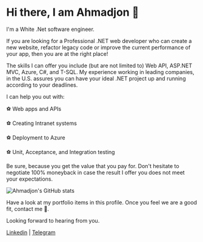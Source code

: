# Hi there, I am Ahmadjon 👋

I'm a White .Net software engineer.

If you are looking for a Professional .NET web developer who can create a new website, refactor legacy code or improve the current performance of your app, then you are at the right place!

The skills I can offer you include (but are not limited to) Web API, ASP.NET MVC, Azure, C#, and T-SQL. My experience working in leading companies, in the U.S. assures you can have your ideal .NET project up and running according to your deadlines.

I can help you out with:

⚽ Web apps and APIs

⚽ Creating Intranet systems

⚽ Deployment to Azure

⚽ Unit, Acceptance, and Integration testing

Be sure, because you get the value that you pay for. Don't hesitate to negotiate 100% moneyback in case the result I offer you does not meet your expectations.

![Ahmadjon's GitHub stats](https://github-readme-stats.vercel.app/api?username=Hamroliyev&show_icons=true&theme=dark)

Have a look at my portfolio items in this profile. Once you feel we are a good fit, contact me 💬.

Looking forward to hearing from you.

[Linkedin](https://www.linkedin.com/in/ahmadjon-hamroliyev-70b9b7270/) | [Telegram](t.me//hamroliyev_1909)
